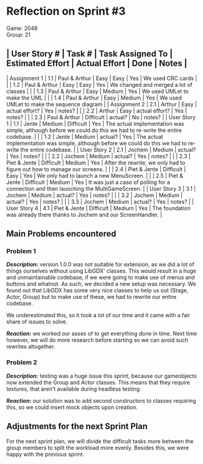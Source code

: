 # Reflection on Sprint #3

Game: 2048  
Group: 21

| User Story # | Task # | Task Assigned To | Estimated Effort | Actual Effort | Done | Notes |
----------------------------------------------------------------------------------------------
| Assignment 1 | 1.1 | Paul & Arthur | Easy | Easy | Yes | We used CRC cards |
|              | 1.2 | Paul & Arthur | Easy | Easy | Yes | We changed and merged a lot of classes |
|              | 1.3 | Paul & Arthur | Easy | Medium | Yes | We used UMLet to make the UML |
|              | 1.4 | Paul & Arthur | Easy | Medium | Yes | We used UMLet to make the sequence diagram |
| Assignment 2 | 2.1 | Arthur        | Easy | actual effort? | Yes | notes? |
|              | 2.2 | Arthur        | Easy | actual effort? | Yes | notes? |
|              | 2.3 | Paul & Arthur | Difficult | actual?   | No  | notes? |
| User Story 1 | 1.1 | Jente         | Medium | Difficult    | Yes | The actual
implementation was simple, although before we could do this we had to re-write
the entire codebase. |
|              | 1.2 | Jente         | Medium | actual?      | Yes | The actual
implementation was simple, although before we could do this we had to re-write
the entire codebase. |
| User Story 2 | 2.1 | Jochem        | Medium | actual?      | Yes | notes? |
|              | 2.2 | Jochem        | Medium | actual?      | Yes | notes? |
|              | 2.3 | Piet & Jente  | Difficult | Medium | Yes | After the
rewrite, we only had to figure out how to manage our screens. |
|              | 2.4 | Piet & Jente  | Difficult | Easy   | Yes | We only had to
launch a new MenuScreen. |
|              | 2.5 | Piet & Jente  | Difficult | Medium   | Yes | It was just
a case of polling for a connection and then launching the MultiGameScreen. |
| User Story 3 | 3.1 | Jochem        | Medium | actual?      | Yes | notes? |
|              | 3.2 | Jochem        | Medium | actual?      | Yes | notes? |
|              | 3.3 | Jochem        | Medium | actual?      | Yes | notes? |
| User Story 4 | 4.1 | Piet & Jente  | Difficult | Medium   | Yes | The
foundation was already there thanks to Jochem and our ScreenHandler. |

## Main Problems encountered

### Problem 1
***Description:*** version 1.0.0 was not suitable for extension, as we did a lot of things
ourselves without using LibGDX' classes. This would result in a huge and
unmaintainable codebase, if we were going to make use of menus and buttons and
whatnot. As such, we decided a new setup was necessary. We found out that
LibGDX has some very nice classes to help us out (Stage, Actor, Group) but to
make use of these, we had to rewrite our entire codebase.

We underestimated this, so it took a lot of our time and it came with a fair
share of issues to solve.

***Reaction:*** we worked our asses of to get everything done in time. Next time
however, we will do more research before starting so we can avoid such rewrites
altogether.

### Problem 2
***Description:*** testing was a huge issue this sprint, because our gameobjects
now extended the Group and Actor classes. This means that they require textures,
that aren't available during headless testing.

***Reaction:*** our solution was to add second constructors to classes requiring
this, so we could insert mock objects upon creation.

## Adjustments for the next Sprint Plan
For the next sprint plan, we will divide the difficult tasks more between the
group members to split the workload more evenly. Besides this, we were happy
with the previous sprint.

